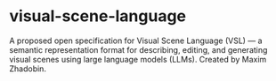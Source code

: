 # visual-scene-language
A proposed open specification for Visual Scene Language (VSL) — a semantic representation format for describing, editing, and generating visual scenes using large language models (LLMs). Created by Maxim Zhadobin.
